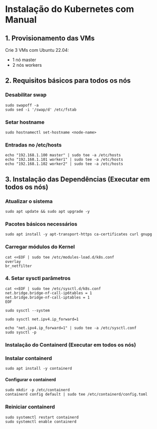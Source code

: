 # Instalação do Kubernetes com Manual

## 1. Provisionamento das VMs

Crie 3 VMs com Ubuntu 22.04:

- 1 nó master
- 2 nós workers

## 2. Requisitos básicos para todos os nós

### Desabilitar swap

```
sudo swapoff -a
sudo sed -i '/swap/d' /etc/fstab
```

### Setar hostname

```
sudo hostnamectl set-hostname <node-name>
```

### Entradas no /etc/hosts

```
echo "192.168.1.100 master" | sudo tee -a /etc/hosts
echo "192.168.1.101 worker1" | sudo tee -a /etc/hosts
echo "192.168.1.102 worker2" | sudo tee -a /etc/hosts
```

## 3. Instalação das Dependências (Executar em todos os nós)

### Atualizar o sistema

```
sudo apt update && sudo apt upgrade -y
```

### Pacotes básicos necessários

```
sudo apt install -y apt-transport-https ca-certificates curl gnupg
```

### Carregar módulos do Kernel

```
cat <<EOF | sudo tee /etc/modules-load.d/k8s.conf
overlay
br_netfilter
```

### 4. Setar sysctl parâmetros

```
cat <<EOF | sudo tee /etc/sysctl.d/k8s.conf
net.bridge.bridge-nf-call-ip6tables = 1
net.bridge.bridge-nf-call-iptables = 1
EOF

sudo sysctl --system

sudo sysctl net.ipv4.ip_forward=1

echo "net.ipv4.ip_forward=1" | sudo tee -a /etc/sysctl.conf
sudo sysctl -p
```

### Instalação do Containerd (Executar em todos os nós)

### Instalar containerd

```
sudo apt install -y containerd
```

#### Configurar o containerd

```
sudo mkdir -p /etc/containerd
containerd config default | sudo tee /etc/containerd/config.toml
```

### Reiniciar containerd

```
sudo systemctl restart containerd
sudo systemctl enable containerd
```
